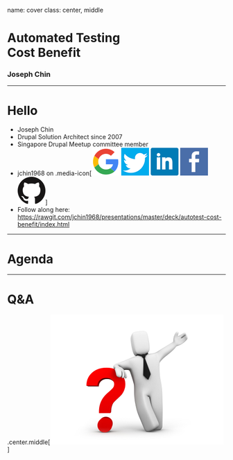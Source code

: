 name: cover
class: center, middle
# Automated Testing<br>Cost Benefit
### Joseph Chin

---
# Hello
- Joseph Chin
- Drupal Solution Architect since 2007
- Singapore Drupal Meetup committee member
- jchin1968 on .media-icon[![image](../../images/google.png) ![image](../../images/twitter.png) ![image](../../images/linkedin.png) ![image](../../images/facebook.png) ![image](../../images/github.png)]
- Follow along here: https://rawgit.com/jchin1968/presentations/master/deck/autotest-cost-benefit/index.html


---
# Agenda


---
# Q&amp;A

.center.middle[![image](../../images/questionmarktie.jpg)]